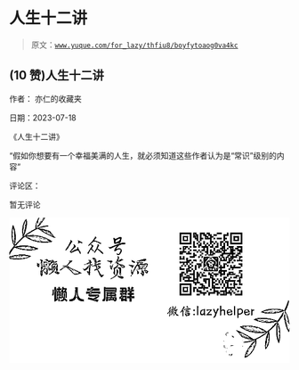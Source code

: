 # 人生十二讲

> 原文：[`www.yuque.com/for_lazy/thfiu8/boyfytoaog0va4kc`](https://www.yuque.com/for_lazy/thfiu8/boyfytoaog0va4kc)



## (10 赞)人生十二讲 

作者： 亦仁的收藏夹 

日期：2023-07-18 

《人生十二讲》 

“假如你想要有一个幸福美满的人生，就必须知道这些作者认为是“常识”级别的内容” 

评论区： 

暂无评论 

![](img/894d30a529e7c37bcd3392323c99941c.png)  
